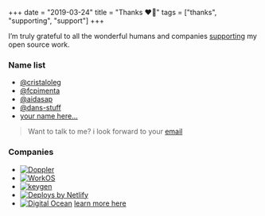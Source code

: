 +++
date = "2019-03-24"
title = "Thanks ❤️🙌"
tags = ["thanks", "supporting", "support"]
+++

I’m truly grateful to all the wonderful humans and companies [supporting](https://github.com/sponsors/avelino) my open source work.

<div id="donate-button-container">
<div id="donate-button"></div>
<script src="https://www.paypalobjects.com/donate/sdk/donate-sdk.js" charset="UTF-8"></script>
<script>
PayPal.Donation.Button({
env:'production',
hosted_button_id:'VFSFKJ4SFCUKG',
image: {
src:'https://www.paypalobjects.com/en_US/i/btn/btn_donate_LG.gif',
alt:'Donate with PayPal button',
title:'PayPal - The safer, easier way to pay online!',
}
}).render('#donate-button');
</script>
</div>

### Name list

- [@cristaloleg](https://github.com/cristaloleg)
- [@fcpimenta](https://github.com/fcpimenta)
- [@aidasap](https://github.com/aidasap)
- [@dans-stuff](https://github.com/dans-stuff)
- [your name here...](https://github.com/sponsors/avelino)

> Want to talk to me? i look forward to your [email](mailto:avelinorun+oss@gmail.com)

### Companies

- [![Doppler](/sponsors/doppler-logo.png)](https://www.doppler.com/?utm_campaign=github_repo&utm_medium=referral&utm_content=awesomego&utm_source=github)
- [![WorkOS](/sponsors/workos-logo-white-bg.svg)](https://workos.com/?utm_campaign=github_repo&utm_medium=referral&utm_content=awesomego&utm_source=github)
- [![keygen](/sponsors/keygen-logo.png)](https://keygen.sh/?utm_campaign=github_repo&utm_medium=referral&utm_content=awesomego&utm_source=github)
- [![Deploys by Netlify](https://www.netlify.com/img/global/badges/netlify-dark.svg)](https://www.netlify.com?utm_medium=opensource&utm_source=awesome-go)
- [![Digital Ocean](/sponsors/do_logo_horizontal_blue-210.png)](https://m.do.co/c/bd3b723c0a36?utm_medium=opensource&utm_source=awesome-go) [learn more here](https://twitter.com/avelinorun/status/1293969216417214466)
